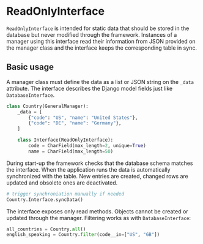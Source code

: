 # ReadOnlyInterface

`ReadOnlyInterface` is intended for static data that should be stored in the database but never modified through the framework. Instances of a manager using this interface read their information from JSON provided on the manager class and the interface keeps the corresponding table in sync.

## Basic usage

A manager class must define the data as a list or JSON string on the `_data` attribute. The interface describes the Django model fields just like `DatabaseInterface`.

```python
class Country(GeneralManager):
    _data = [
        {"code": "US", "name": "United States"},
        {"code": "DE", "name": "Germany"},
    ]

    class Interface(ReadOnlyInterface):
        code = CharField(max_length=2, unique=True)
        name = CharField(max_length=50)
```

During start-up the framework checks that the database schema matches the interface. When the application runs the data is automatically synchronized with the table. New entries are created, changed rows are updated and obsolete ones are deactivated.

```python
# trigger synchroniation manually if needed
Country.Interface.syncData()
```

The interface exposes only read methods. Objects cannot be created or updated through the manager. Filtering works as with `DatabaseInterface`:

```python
all_countries = Country.all()
english_speaking = Country.filter(code__in=["US", "GB"])
```
